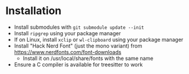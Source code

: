 # Installation
- Install submodules with `git submodule update --init`
- Install `ripgrep` using your package manager
- If on Linux, install `xclip` or `wl-clipboard` using your package manager
- Install "Hack Nerd Font" (just the mono variant) from https://www.nerdfonts.com/font-downloads
    - Install it on /usr/local/share/fonts with the same name
- Ensure a C compiler is available for treesitter to work

